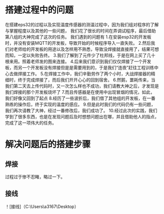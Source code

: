 # 搭建过程中的问题
在搭建eps32的过程以及实现温度传感器的测温过程中，因为我们组对程序的了解与掌握程度以及其他的一些问题，
我们花了很长的时间在弄调试程序，最后借助第八组的大神完成了这次的任务。
我们遇到的问题有
1.在安装esp32的开发板时，并没有安装MQTT的开发板，导致开始的时候程序导入一直失败。
2.然后我们对老师给的开发板的用途以及怎样用不熟悉，导致没焊接就直接用了，结果可想而知，一定以失败告终。
3.我们了解到了元件少了杜邦线，于是在网上买了几十根来用。照着老师发的图来连接。
4.后来我们意识到我们仅仅焊接了一个开发板，而另一个开发板没有焊接但是是需要用到的，于是我们“连夜”赶往工程训练中心去做焊接工作。
5.在焊接工作中，我们辛勤劳作了两个小时，大战焊接器的精细时，终于完成焊接了，而后我们开开心心的回到宿舍。
6.然鹅，噩耗传来，当我们第二天去上传代码时，又一次怎么样也不成功，我们请教大神之后，才发现是我们焊接的那个开发板烧坏了
7.而且传感器是在使用中出现冒烟的情况，如此，我们好像又回到了起点
8.经历了一些波折后，我们借了其他组的开发板，在一番熟练的操作后，终于实现的温度的感应。
9.但是此时我们的代码仍有一些问题，我们再次请教了大神，经过一番修改后，我们成功了。
10.经过此次的实践，我们学到了很多东西，也是在发现问题后及时想想问题出在哪，并且借助他人的指点，完成了这一项伟大的任务。
# 解决问题后的搭建步骤
## 焊接
过程过于惨不忍睹，略过一下。
## 接线
！[接线]（C:\Users\a3167\Desktop）
